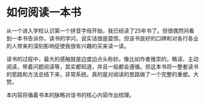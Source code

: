 # 如何阅读一本书

从一个进入学校认识第一个拼音字母开始，我已经读了25年书了。但很偶然间看到一本书告诉你，读书的学问，说实话很是震惊。但该书良好的口碑和对各行各业的人带来的深刻影响促使我很有兴趣的买来读一读。

读书的过程中，最大的感触就是边度边点头称妙。像比如作者推崇的，略读、主动阅读，带着问题阅读等，其实都知道，并且一般都会遵循。但这本书将一整套读书的思路和方法总结下来，非常系统。真的是对阅读的思路做了一个完整的重塑。大赞。

本内容将循着书本的脉略对该书的核心内容作出梳理。